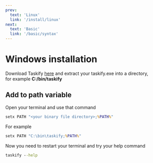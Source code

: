```yaml
---
prev:
  text: 'Linux'
  link: '/install/linux'
next:
  text: 'Basic'
  link: '/basic/syntax'
---
```

# Windows installation

Download Taskify [here](https://github.com/ElSombrero2/taskify/releases/) and extract your taskify.exe 
into a directory,  
for example **C:/bin/taskify**

## Add to path variable

Open your terminal and use that command

```cmd
setx PATH "<your binary file directory>;%PATH%"
```

For example

```cmd
setx PATH "C:\bin\taskify;%PATH%"
```

Now you need to restart your terminal and try your help command

```cmd
taskify --help
```
